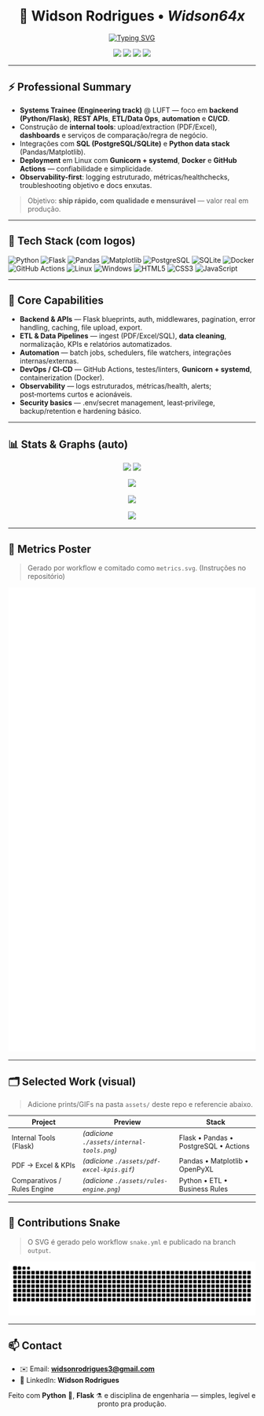 <!-- PROFILE: Widson64x/Widson64x -->
<h1 align="center">🚀 Widson Rodrigues • <em>Widson64x</em></h1>
<p align="center">
  <a href="https://git.io/typing-svg">
    <img src="https://readme-typing-svg.demolab.com?font=JetBrains+Mono&pause=1200&center=true&vCenter=true&width=900&lines=Backend+%E2%80%A2+APIs+%E2%80%A2+Data+Ops+%E2%80%A2+Automation+%E2%80%A2+CI%2FCD;Python+%2B+Flask+%7C+Pandas+%7C+PostgreSQL+%7C+Docker+%7C+Actions;Shipping+fast%2C+clean+and+reliable+code" alt="Typing SVG" />
  </a>
</p>

<p align="center">
  <a href="mailto:SEU_EMAIL_AQUI"><img src="https://img.shields.io/badge/Email-Contactar-informational?logo=gmail"/></a>
  <a href="https://www.linkedin.com/in/SEU_LINKEDIN_AQUI" target="_blank"><img src="https://img.shields.io/badge/LinkedIn-Conectar-blue?logo=linkedin"/></a>
  <a href="https://github.com/Widson64x?tab=followers"><img src="https://img.shields.io/github/followers/Widson64x?label=Seguidores&style=flat"/></a>
  <img src="https://komarev.com/ghpvc/?username=Widson64x&label=Profile%20Views"/>
</p>

---

## ⚡ Professional Summary

- **Systems Trainee (Engineering track)** @ LUFT — foco em **backend (Python/Flask)**, **REST APIs**, **ETL/Data Ops**, **automation** e **CI/CD**.
- Construção de **internal tools**: upload/extraction (PDF/Excel), **dashboards** e serviços de comparação/regra de negócio.
- Integrações com **SQL (PostgreSQL/SQLite)** e **Python data stack** (Pandas/Matplotlib).
- **Deployment** em Linux com **Gunicorn + systemd**, **Docker** e **GitHub Actions** — confiabilidade e simplicidade.
- **Observability-first**: logging estruturado, métricas/healthchecks, troubleshooting objetivo e docs enxutas.

> Objetivo: **ship rápido, com qualidade e mensurável** — valor real em produção.

---

## 🧰 Tech Stack (com logos)
<p>
  <img title="Python" alt="Python" height="48" src="https://cdn.jsdelivr.net/gh/devicons/devicon/icons/python/python-original.svg"/>
  <img title="Flask" alt="Flask" height="48" src="https://cdn.jsdelivr.net/gh/devicons/devicon/icons/flask/flask-original.svg"/>
  <img title="Pandas" alt="Pandas" height="48" src="https://cdn.jsdelivr.net/gh/devicons/devicon/icons/pandas/pandas-original.svg"/>
  <img title="Matplotlib" alt="Matplotlib" height="48" src="https://cdn.jsdelivr.net/gh/devicons/devicon/icons/matplotlib/matplotlib-original.svg"/>
  <img title="PostgreSQL" alt="PostgreSQL" height="48" src="https://cdn.jsdelivr.net/gh/devicons/devicon/icons/postgresql/postgresql-original.svg"/>
  <img title="SQLite" alt="SQLite" height="48" src="https://cdn.jsdelivr.net/gh/devicons/devicon/icons/sqlite/sqlite-original.svg"/>
  <img title="Docker" alt="Docker" height="48" src="https://cdn.jsdelivr.net/gh/devicons/devicon/icons/docker/docker-original.svg"/>
  <img title="GitHub Actions" alt="GitHub Actions" height="48" src="https://cdn.jsdelivr.net/gh/devicons/devicon/icons/githubactions/githubactions-original.svg"/>
  <img title="Linux" alt="Linux" height="48" src="https://cdn.jsdelivr.net/gh/devicons/devicon/icons/linux/linux-original.svg"/>
  <img title="Windows" alt="Windows" height="48" src="https://cdn.jsdelivr.net/gh/devicons/devicon/icons/windows8/windows8-original.svg"/>
  <img title="HTML5" alt="HTML5" height="48" src="https://cdn.jsdelivr.net/gh/devicons/devicon/icons/html5/html5-original.svg"/>
  <img title="CSS3" alt="CSS3" height="48" src="https://cdn.jsdelivr.net/gh/devicons/devicon/icons/css3/css3-original.svg"/>
  <img title="JavaScript" alt="JavaScript" height="48" src="https://cdn.jsdelivr.net/gh/devicons/devicon/icons/javascript/javascript-original.svg"/>
</p>

---

## 🧠 Core Capabilities
- **Backend & APIs** — Flask blueprints, auth, middlewares, pagination, error handling, caching, file upload, export.
- **ETL & Data Pipelines** — ingest (PDF/Excel/SQL), **data cleaning**, normalização, KPIs e relatórios automatizados.
- **Automation** — batch jobs, schedulers, file watchers, integrações internas/externas.
- **DevOps / CI‑CD** — GitHub Actions, testes/linters, **Gunicorn + systemd**, containerization (Docker).
- **Observability** — logs estruturados, métricas/health, alerts; post‑mortems curtos e acionáveis.
- **Security basics** — .env/secret management, least‑privilege, backup/retention e hardening básico.

---

## 📊 Stats & Graphs (auto)
<p align="center">
  <img height="165" src="https://github-readme-stats.vercel.app/api?username=Widson64x&show_icons=true&theme=transparent&rank_icon=github"/>
  <img height="165" src="https://github-readme-stats.vercel.app/api/top-langs/?username=Widson64x&layout=compact&theme=transparent"/>
</p>

<p align="center">
  <img height="185" src="https://streak-stats.demolab.com?user=Widson64x&theme=transparent&hide_border=true"/>
</p>

<p align="center">
  <img src="https://github-readme-activity-graph.vercel.app/graph?username=Widson64x&theme=github-compact&area=true&hide_border=true"/>
</p>

<p align="center">
  <img src="https://github-profile-trophy.vercel.app/?username=Widson64x&theme=onedark&no-frame=true&row=1&column=6"/>
</p>

---

## 🧩 Metrics Poster
> Gerado por workflow e comitado como `metrics.svg`. (Instruções no repositório)
<p align="center">
  <img src="./metrics.svg" alt="metrics (auto)" />
</p>

---

## 🗂️ Selected Work (visual)
> Adicione prints/GIFs na pasta `assets/` deste repo e referencie abaixo.

| Project | Preview | Stack |
|---|---|---|
| Internal Tools (Flask) | *(adicione `./assets/internal-tools.png`)* | Flask • Pandas • PostgreSQL • Actions |
| PDF → Excel & KPIs | *(adicione `./assets/pdf-excel-kpis.gif`)* | Pandas • Matplotlib • OpenPyXL |
| Comparativos / Rules Engine | *(adicione `./assets/rules-engine.png`)* | Python • ETL • Business Rules |

---

## 🐍 Contributions Snake
> O SVG é gerado pelo workflow `snake.yml` e publicado na branch `output`.
<p align="center">
  <img src="https://raw.githubusercontent.com/Widson64x/Widson64x/output/snake.svg" alt="snake" />
</p>

---

## 📫 Contact
- ✉️ Email: **widsonrodrigues3@gmail.com**
- 💼 LinkedIn: **Widson Rodrigues**

<p align="center">Feito com <b>Python</b> 🐍, <b>Flask</b> ⚗️ e disciplina de engenharia — simples, legível e pronto pra produção.</p>
